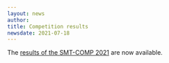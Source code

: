 ```yaml
---
layout: news
author:
title: Competition results
newsdate: 2021-07-18
---
```


The [results of the SMT-COMP 2021](/2020/results.html) are now available.
